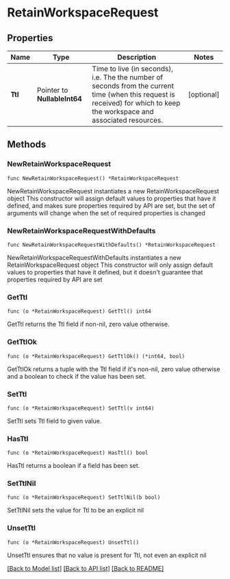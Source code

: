 # RetainWorkspaceRequest

## Properties

Name | Type | Description | Notes
------------ | ------------- | ------------- | -------------
**Ttl** | Pointer to **NullableInt64** | Time to live (in seconds), i.e. The the number of seconds from the current time (when this request is received) for which to keep the workspace and associated resources. | [optional] 

## Methods

### NewRetainWorkspaceRequest

`func NewRetainWorkspaceRequest() *RetainWorkspaceRequest`

NewRetainWorkspaceRequest instantiates a new RetainWorkspaceRequest object
This constructor will assign default values to properties that have it defined,
and makes sure properties required by API are set, but the set of arguments
will change when the set of required properties is changed

### NewRetainWorkspaceRequestWithDefaults

`func NewRetainWorkspaceRequestWithDefaults() *RetainWorkspaceRequest`

NewRetainWorkspaceRequestWithDefaults instantiates a new RetainWorkspaceRequest object
This constructor will only assign default values to properties that have it defined,
but it doesn't guarantee that properties required by API are set

### GetTtl

`func (o *RetainWorkspaceRequest) GetTtl() int64`

GetTtl returns the Ttl field if non-nil, zero value otherwise.

### GetTtlOk

`func (o *RetainWorkspaceRequest) GetTtlOk() (*int64, bool)`

GetTtlOk returns a tuple with the Ttl field if it's non-nil, zero value otherwise
and a boolean to check if the value has been set.

### SetTtl

`func (o *RetainWorkspaceRequest) SetTtl(v int64)`

SetTtl sets Ttl field to given value.

### HasTtl

`func (o *RetainWorkspaceRequest) HasTtl() bool`

HasTtl returns a boolean if a field has been set.

### SetTtlNil

`func (o *RetainWorkspaceRequest) SetTtlNil(b bool)`

 SetTtlNil sets the value for Ttl to be an explicit nil

### UnsetTtl
`func (o *RetainWorkspaceRequest) UnsetTtl()`

UnsetTtl ensures that no value is present for Ttl, not even an explicit nil

[[Back to Model list]](../README.md#documentation-for-models) [[Back to API list]](../README.md#documentation-for-api-endpoints) [[Back to README]](../README.md)


